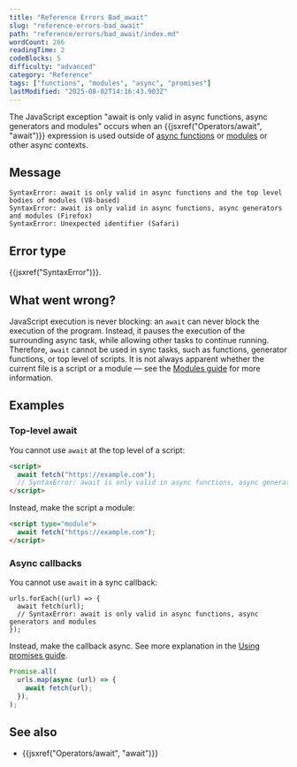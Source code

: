 ```yaml
---
title: "Reference Errors Bad_await"
slug: "reference-errors-bad_await"
path: "reference/errors/bad_await/index.md"
wordCount: 266
readingTime: 2
codeBlocks: 5
difficulty: "advanced"
category: "Reference"
tags: ["functions", "modules", "async", "promises"]
lastModified: "2025-08-02T14:16:43.903Z"
---
```



The JavaScript exception "await is only valid in async functions, async generators and modules" occurs when an {{jsxref("Operators/await", "await")}} expression is used outside of [async functions](/en-US/docs/Web/JavaScript/Reference/Statements/async_function) or [modules](/en-US/docs/Web/JavaScript/Guide/Modules) or other async contexts.

## Message

```plain
SyntaxError: await is only valid in async functions and the top level bodies of modules (V8-based)
SyntaxError: await is only valid in async functions, async generators and modules (Firefox)
SyntaxError: Unexpected identifier (Safari)
```

## Error type

{{jsxref("SyntaxError")}}.

## What went wrong?

JavaScript execution is never blocking: an `await` can never block the execution of the program. Instead, it pauses the execution of the surrounding async task, while allowing other tasks to continue running. Therefore, `await` cannot be used in sync tasks, such as functions, generator functions, or top level of scripts. It is not always apparent whether the current file is a script or a module — see the [Modules guide](/en-US/docs/Web/JavaScript/Guide/Modules#top_level_await) for more information.

## Examples

### Top-level await

You cannot use `await` at the top level of a script:

```html example-bad
<script>
  await fetch("https://example.com");
  // SyntaxError: await is only valid in async functions, async generators and modules
</script>
```

Instead, make the script a module:

```html example-good
<script type="module">
  await fetch("https://example.com");
</script>
```

### Async callbacks

You cannot use `await` in a sync callback:

```js-nolint example-bad
urls.forEach((url) => {
  await fetch(url);
  // SyntaxError: await is only valid in async functions, async generators and modules
});
```

Instead, make the callback async. See more explanation in the [Using promises guide](/en-US/docs/Web/JavaScript/Guide/Using_promises#composition).

```js example-good
Promise.all(
  urls.map(async (url) => {
    await fetch(url);
  }),
);
```

## See also

- {{jsxref("Operators/await", "await")}}
